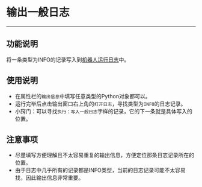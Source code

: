 # 输出一般日志
---
## 功能说明
将一条类型为INFO的记录写入到[机器人运行日志](../../2.4.md)中。

## 使用说明
* 在属性栏的`输出信息`中填写任意类型的Python对象都可以。
* 运行完毕后点击输出窗口右上角的`打开日志`，寻找类型为`INFO`的日志记录。
* 小窍门：可以寻找`执行：写入一般日志`字样的记录，它的下一条就是具体写入的位置。

## 注意事项
* 尽量填写方便理解且不太容易重复的输出信息，方便定位那条日志记录所在的位置。
* 由于日志中几乎所有的记录都是INFO类型，当前的日志记录可能不太容易找，因此输出信息非常重要。